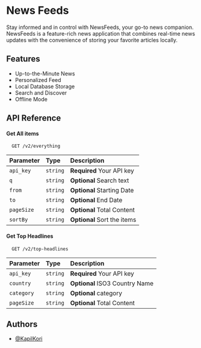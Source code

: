 
# News Feeds

Stay informed and in control with NewsFeeds, your go-to news companion. NewsFeeds is a feature-rich news application that combines real-time news updates with the convenience of storing your favorite articles locally.


## Features

- Up-to-the-Minute News
- Personalized Feed
- Local Database Storage
- Search and Discover
- Offline Mode


## API Reference

#### Get All items

```http
  GET /v2/everything
```

| Parameter | Type     | Description                |
| :-------- | :------- | :------------------------- |
| `api_key` | `string` | **Required** Your API key
| `q` | `string` | **Optional** Search text
| `from` | `string` | **Optional** Starting Date
| `to` | `string` | **Optional** End Date
| `pageSize` | `string` | **Optional** Total Content
| `sortBy` | `string` | **Optional** Sort the items



#### Get Top Headlines

```http
  GET /v2/top-headlines
```

| Parameter | Type     | Description                |
| :-------- | :------- | :------------------------- |
| `api_key` | `string` | **Required** Your API key
| `country` | `string` | **Optional** ISO3 Country Name
| `category` | `string` | **Optional** category
| `pageSize` | `string` | **Optional** Total Content

## Authors

- [@KapilKori](https://www.github.com/10-kapilkori)

